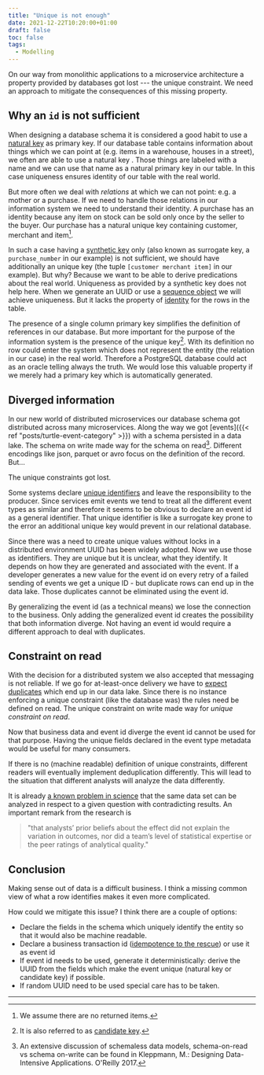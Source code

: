 ```yaml
---
title: "Unique is not enough"
date: 2021-12-22T10:20:00+01:00
draft: false
toc: false
tags:
  - Modelling
---
```


On our way from monolithic applications to a microservice architecture a
property provided by databases got lost --- the unique constraint.  We need an
approach to mitigate the consequences of this missing property.

## Why an `id` is not sufficient

When designing a database schema it is considered a good habit to use a [natural
key][natural] as primary key.  If our database table contains information about
things which we can point at (e.g. items in a warehouse, houses in a street), we
often are able to use a natural key .  Those things are labeled with a
name and we can use that name as a natural primary key in our table.  In this
case uniqueness ensures identity of our table with the real world.

But more often we deal with *relations* at which we can not point: e.g. a mother
or a purchase.  If we need to handle those relations in our information system
we need to understand their identity.  A purchase has an identity because any
item on stock can be sold only once by the seller to the buyer.  Our purchase
has a natural unique key containing customer, merchant and item[^a].

In such a case having a [synthetic key][surrogate] only (also known as surrogate
key, a `purchase_number` in our example) is not sufficient, we should have
additionally an unique key (the tuple `[customer merchant item]` in our
example).  But why?  Because we want to be able to derive predications about the
real world.  Uniqueness as provided by a synthetic key does not help here.  When
we generate an UUID or use a [sequence object][sequence] we will achieve
uniqueness.  But it lacks the property of [identity][identity] for the rows in
the table.

The presence of a single column primary key simplifies the definition of
references in our database.  But more important for the purpose of the
information system is the presence of the unique key[^1].  With its definition
no row could enter the system which does not represent the entity (the relation
in our case) in the real world.  Therefore a PostgreSQL database could act as an
oracle telling always the truth.  We would lose this valuable property if we
merely had a primary key which is automatically generated.


## Diverged information

In our new world of distributed microservices our database schema got
distributed across many microservices.  Along the way we got [events]({{< ref
"posts/turtle-event-category" >}}) with a schema persisted in a data lake.  The
schema on write made way for the schema on read[^2].  Different encodings like
json, parquet or avro focus on the definition of the record.  But...

The unique constraints got lost.

Some systems declare [unique identifiers][metadataeid] and leave the
responsibility to the producer.  Since services emit events we tend to treat all
the different event types as similar and therefore it seems to be obvious to
declare an event id as a general identifier.  That unique identifier is like a
surrogate key prone to the error an additional unique key would prevent in our
relational database.

Since there was a need to create unique values without locks in a distributed
environment UUID has been widely adopted.  Now we use those as identifiers.
They are unique but it is unclear, what they identify.  It depends on how they
are generated and associated with the event.  If a developer generates a new
value for the event id on every retry of a failed sending of events we get a unique
ID - but duplicate rows can end up in the data lake.  Those duplicates cannot be
eliminated using the event id.

By generalizing the event id (as a technical means) we lose the connection to
the business.  Only adding the generalized event id creates the possibility that
both information diverge.  Not having an event id would require a different
approach to deal with duplicates.

## Constraint on read

With the decision for a distributed system we also accepted that messaging is
not reliable.  If we go for at-least-once delivery we have to [expect
duplicates][leastonce] which end up in our data lake.  Since there is no
instance enforcing a unique constraint (like the database was) the rules need be
defined on read.  The unique constraint on write made way for *unique constraint
on read*.

Now that business data and event id diverge the event id cannot be used for that
purpose.  Having the unique fields declared in the event type metadata would be
useful for many consumers.

If there is no (machine readable) definition of unique constraints,
different readers will eventually implement deduplication differently.  This
will lead to the situation that different analysts will analyze the
data differently.

It is already [a known problem in science][psychology] that the same data set can
be analyzed in respect to a given question with contradicting results.  An
important remark from the research is

> "that analysts’ prior beliefs about the effect did not explain the variation
> in outcomes, nor did a team’s level of statistical expertise or the peer
> ratings of analytical quality."

## Conclusion

Making sense out of data is a difficult business.  I think a missing
common view of what a row identifies makes it even more complicated.

How could we mitigate this issue?  I think there are a couple of options:

- Declare the fields in the schema which uniquely identify the entity so that it
  would also be machine readable.
- Declare a business transaction id ([idempotence to the rescue][no-reliable])
  or use it as event id
- If event id needs to be used, generate it deterministically: derive the UUID
  from the fields which make the event unique (natural key or candidate key) if
  possible.
- If random UUID need to be used special care has to be taken.


[^a]: We assume there are no returned items.

[^1]: It is also referred to as [candidate
    key](https://en.wikipedia.org/wiki/Candidate_key).

[^2]: An extensive discussion of schemaless data models, schema-on-read vs schema
on-write can be found in Kleppmann, M.: Designing Data-Intensive
Applications. O'Reilly 2017.


-----------

[psychology]: https://www.psychologicalscience.org/publications/observer/obsonline/how-researchers-can-find-different-results-using-the-same-data.html
[surrogate]: https://en.wikipedia.org/wiki/Surrogate_key
[natural]: https://en.wikipedia.org/wiki/Natural_key
[identity]: https://en.wikipedia.org/wiki/Identity_relation
[sequence]: https://www.postgresql.org/docs/current/functions-sequence.html
[metadataeid]: https://nakadi.io/manual.html#definition_EventMetadata
[leastonce]: https://nakadi.io/manual.html#client-rebalancing
[no-reliable]: https://www.infoq.com/articles/no-reliable-messaging/
[turtle]: turtle-event-category

